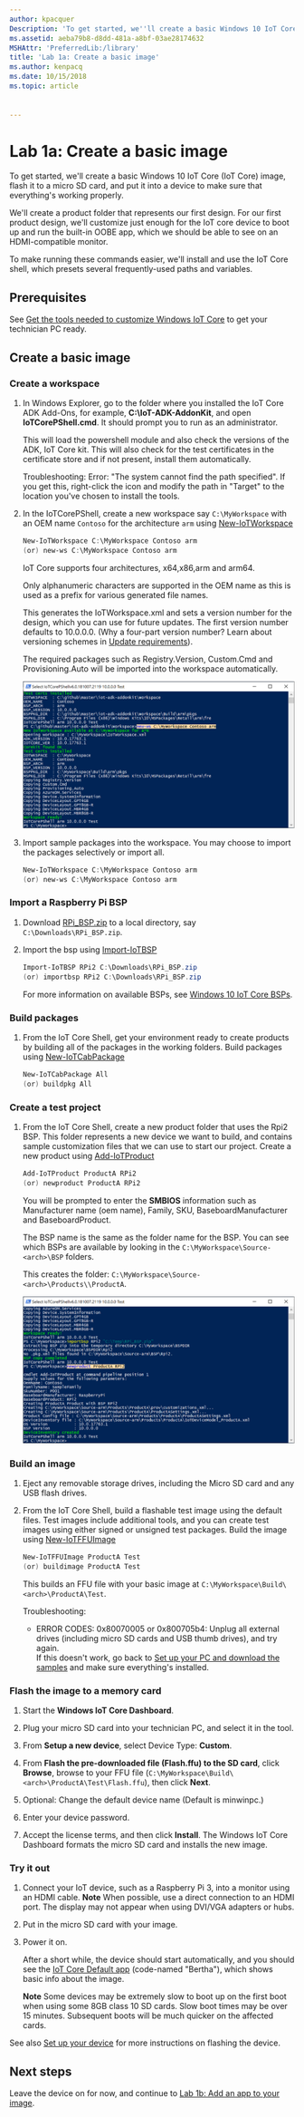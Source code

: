 ```yaml
---
author: kpacquer
Description: 'To get started, we''ll create a basic Windows 10 IoT Core (IoT Core) image, flash it to a micro SD card, and put it into a device to make sure that everything''s working properly.'
ms.assetid: aeba79b8-d8dd-481a-a8bf-03ae28174632
MSHAttr: 'PreferredLib:/library'
title: 'Lab 1a: Create a basic image'
ms.author: kenpacq
ms.date: 10/15/2018
ms.topic: article


---
```


# Lab 1a: Create a basic image

To get started, we'll create a basic Windows 10 IoT Core (IoT Core) image, flash it to a micro SD card, and put it into a device to make sure that everything's working properly. 

We'll create a product folder that represents our first design. For our first product design, we'll customize just enough for the IoT core device to boot up and run the built-in OOBE app, which we should be able to see on an HDMI-compatible monitor.

To make running these commands easier, we'll install and use the IoT Core shell, which presets several frequently-used paths and variables.

## Prerequisites

See [Get the tools needed to customize Windows IoT Core](set-up-your-pc-to-customize-iot-core.md) to get your technician PC ready. 

## Create a basic image

### Create a workspace

1.  In Windows Explorer, go to the folder where you installed the IoT Core ADK Add-Ons, for example, **C:\\IoT-ADK-AddonKit**, and open **IoTCorePShell.cmd**. It should prompt you to run as an administrator.
    
    This will load the powershell module and also check the versions of the ADK, IoT Core kit. This will also check for the test certificates in the certificate store and if not present, install them automatically.
	
	Troubleshooting: Error: "The system cannot find the path specified". If you get this, right-click the icon and modify the path in "Target" to the location you've chosen to install the tools.

2.  In the IoTCorePShell, create a new workspace say `C:\MyWorkspace` with an OEM name `Contoso` for the architecture `arm` using [New-IoTWorkspace](https://github.com/ms-iot/iot-adk-addonkit/blob/master/Tools/IoTCoreImaging/Docs/New-IoTWorkspace.md)
    ``` powershell
    New-IoTWorkspace C:\MyWorkspace Contoso arm
    (or) new-ws C:\MyWorkspace Contoso arm
    ```
    
    IoT Core supports four architectures, x64,x86,arm and arm64. 
    
    Only alphanumeric characters are supported in the OEM name as this is used as a prefix for various generated file names.
    
    This generates the IoTWorkspace.xml and sets a version number for the design, which you can use for future updates. The first version number defaults to 10.0.0.0.
    (Why a four-part version number? Learn about versioning schemes in [Update requirements](https://docs.microsoft.com/windows-hardware/service/mobile/update-requirements)).

    The required packages such as Registry.Version, Custom.Cmd and Provisioning.Auto will be imported into the workspace automatically.

    ![IoTCorePShell](images/IotCorePShell1.png)

3. Import sample packages into the workspace. You may choose to import the packages selectively or import all.
    ``` powershell
    New-IoTWorkspace C:\MyWorkspace Contoso arm
    (or) new-ws C:\MyWorkspace Contoso arm
    ```


### Import a Raspberry Pi BSP 

1. Download [RPi_BSP.zip](https://github.com/ms-iot/iot-adk-addonkit/releases/download/17134_v5.3/RPi_BSP.zip) to a local directory, say `C:\Downloads\RPi_BSP.zip`.

2. Import the bsp using [Import-IoTBSP](https://github.com/ms-iot/iot-adk-addonkit/blob/master/Tools/IoTCoreImaging/Docs/Import-IoTBSP.md)
    ``` powershell
    Import-IoTBSP RPi2 C:\Downloads\RPi_BSP.zip
    (or) importbsp RPi2 C:\Downloads\RPi_BSP.zip
    ```
    For more information on available BSPs, see [Windows 10 IoT Core BSPs](https://docs.microsoft.com/windows/iot-core/build-your-image/createbsps).

### Build packages

1. From the IoT Core Shell, get your environment ready to create products by building all of the packages in the working folders. Build packages using [New-IoTCabPackage](https://github.com/ms-iot/iot-adk-addonkit/blob/master/Tools/IoTCoreImaging/Docs/New-IoTCabPackage.md)

    ``` powershell
    New-IoTCabPackage All
    (or) buildpkg All
    ```

### <span id="Create_a_test_project"></span>Create a test project

1. From the IoT Core Shell, create a new product folder that uses the Rpi2 BSP. This folder represents a new device we want to build, and contains sample customization files that we can use to start our project. Create a new product using [Add-IoTProduct](https://github.com/ms-iot/iot-adk-addonkit/blob/master/Tools/IoTCoreImaging/Docs/Add-IoTProduct.md)

    ``` powershell
    Add-IoTProduct ProductA RPi2
    (or) newproduct ProductA RPi2
    ```
    You will be prompted to enter the **SMBIOS** information such as Manufacturer name (oem name), Family, SKU, BaseboardManufacturer and BaseboardProduct.

    The BSP name is the same as the folder name for the BSP. You can see which BSPs are available by looking in the `C:\MyWorkspace\Source-<arch>\BSP` folders.

    This creates the folder: `C:\MyWorkspace\Source-<arch>\Products\\ProductA`.

    ![New Product](images/IotCorePShell2.png)

### <span id="Build_an_image"></span>Build an image

1.  Eject any removable storage drives, including the Micro SD card and any USB flash drives.

2.  From the IoT Core Shell, build a flashable test image using the default files. Test images include additional tools, and you can create test images using either signed or unsigned test packages. Build the image using [New-IoTFFUImage](https://github.com/ms-iot/iot-adk-addonkit/blob/master/Tools/IoTCoreImaging/Docs/New-IoTFFUImage.md)

    ``` powershell
    New-IoTFFUImage ProductA Test
    (or) buildimage ProductA Test
    ```

    This builds an FFU file with your basic image at `C:\MyWorkspace\Build\<arch>\ProductA\Test`.

    Troubleshooting:
	
	-  ERROR CODES: 0x80070005 or 0x800705b4: Unplug all external drives (including micro SD cards and USB thumb drives), and try again.  
	If this doesn't work, go back to [Set up your PC and download the samples](set-up-your-pc-to-customize-iot-core.md) and make sure everything's installed.

### <span id="Flash_an_image"></span>Flash the image to a memory card

1.  Start the **Windows IoT Core Dashboard**.

2.  Plug your micro SD card into your technician PC, and select it in the tool.

3.  From **Setup a new device**, select Device Type: **Custom**.

4.  From **Flash the pre-downloaded file (Flash.ffu) to the SD card**, click **Browse**, browse to your FFU file (`C:\MyWorkspace\Build\<arch>\ProductA\Test\Flash.ffu`), then click **Next**.

5.  Optional: Change the default device name (Default is minwinpc.) 

6.  Enter your device password.

7.  Accept the license terms, and then click **Install**. The Windows IoT Core Dashboard formats the micro SD card and installs the new image.

### <span id="Try_it_out"></span>Try it out

1.  Connect your IoT device, such as a Raspberry Pi 3, into a monitor using an HDMI cable.
    **Note**  When possible, use a direct connection to an HDMI port. The display may not appear when using DVI/VGA adapters or hubs.

2.  Put in the micro SD card with your image.

3.  Power it on.

    After a short while, the device should start automatically, and you should see the [IoT Core Default app](https://developer.microsoft.com/windows/iot/samples/iotdefaultapp) (code-named "Bertha"), which shows basic info about the image.

    **Note**  Some devices may be extremely slow to boot up on the first boot when using some 8GB class 10 SD cards. Slow boot times may be over 15 minutes. Subsequent boots will be much quicker on the affected cards.

See also [Set up your device](https://developer.microsoft.com/windows/iot/getstarted/prototype/setupdevice) for more instructions on flashing the device.

## <span id="Next_steps"></span><span id="next_steps"></span><span id="NEXT_STEPS"></span>Next steps

Leave the device on for now, and continue to [Lab 1b: Add an app to your image](deploy-your-app-with-a-standard-board.md).